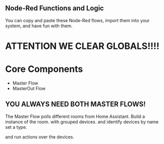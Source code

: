 ## Node-Red Functions and Logic

You can copy and paste these Node-Red flows, import them into your system, and have fun with them.

# ATTENTION WE CLEAR GLOBALS!!!! 

# Core Components
- Master Flow
- MasterOut Flow

## YOU ALWAYS NEED BOTH MASTER FLOWS!
The Master Flow polls different rooms from Home Assistant. Build a instance of the room. 
with grouped devices. and identify devices by name set a type.

and run actions over the devices.


